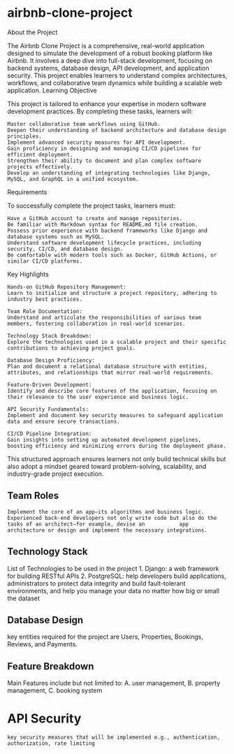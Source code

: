 # airbnb-clone-project

About the Project

The Airbnb Clone Project is a comprehensive, real-world application designed to simulate the development of a robust booking platform like Airbnb. It involves a deep dive into full-stack development, focusing on backend systems, database design, API development, and application security. This project enables learners to understand complex architectures, workflows, and collaborative team dynamics while building a scalable web application.
Learning Objective

This project is tailored to enhance your expertise in modern software development practices. By completing these tasks, learners will:

    Master collaborative team workflows using GitHub.
    Deepen their understanding of backend architecture and database design principles.
    Implement advanced security measures for API development.
    Gain proficiency in designing and managing CI/CD pipelines for efficient deployment.
    Strengthen their ability to document and plan complex software projects effectively.
    Develop an understanding of integrating technologies like Django, MySQL, and GraphQL in a unified ecosystem.

Requirements

To successfully complete the project tasks, learners must:

    Have a GitHub account to create and manage repositories.
    Be familiar with Markdown syntax for README.md file creation.
    Possess prior experience with backend frameworks like Django and database systems such as MySQL.
    Understand software development lifecycle practices, including security, CI/CD, and database design.
    Be comfortable with modern tools such as Docker, GitHub Actions, or similar CI/CD platforms.

Key Highlights

    Hands-on GitHub Repository Management:
    Learn to initialize and structure a project repository, adhering to industry best practices.

    Team Role Documentation:
    Understand and articulate the responsibilities of various team members, fostering collaboration in real-world scenarios.

    Technology Stack Breakdown:
    Explore the technologies used in a scalable project and their specific contributions to achieving project goals.

    Database Design Proficiency:
    Plan and document a relational database structure with entities, attributes, and relationships that mirror real-world requirements.

    Feature-Driven Development:
    Identify and describe core features of the application, focusing on their relevance to the user experience and business logic.

    API Security Fundamentals:
    Implement and document key security measures to safeguard application data and ensure secure transactions.

    CI/CD Pipeline Integration:
    Gain insights into setting up automated development pipelines, boosting efficiency and minimizing errors during the deployment phase.  
This structured approach ensures learners not only build technical skills but also adopt a mindset geared toward problem-solving, scalability, and industry-grade project execution.
## Team Roles
    Implement the core of an app—its algorithms and business logic. Experienced back-end developers not only write code but also do the tasks of an architect—for example, devise an           app architecture or design and implement the necessary integrations.
## Technology Stack
List of Technologies to be used in the project
    1. Django: a web framework for building RESTful APIs
    2. PostgreSQL: help developers build applications, administrators to protect data integrity and build fault-tolerant environments, and   help you manage your data no matter how big or small the dataset
## Database Design
key entities required for the project are Users, Properties, Bookings, Reviews, and Payments.
## Feature Breakdown
Main Features include but not limited to:
    A. user management, 
    B. property management, 
    C. booking system
# API Security
    key security measures that will be implemented e.g., authentication, authorization, rate limiting

